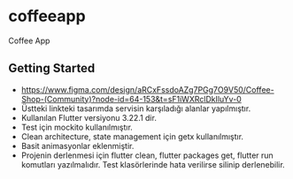 # coffeeapp

Coffee App

## Getting Started

* https://www.figma.com/design/aRCxFssdoAZg7PGg7O9V50/Coffee-Shop-(Community)?node-id=64-153&t=sF1iWXRclDkIluYv-0
* Üstteki linkteki tasarımda servisin karşıladığı alanlar yapılmıştır.
* Kullanılan Flutter versiyonu 3.22.1 dir.
* Test için mockito kullanılmıştır.
* Clean architecture, state management için getx kullanılmıştır.
* Basit animasyonlar eklenmiştir.
* Projenin derlenmesi için flutter clean, flutter packages get, flutter run komutları yazılmalıdır. Test klasörlerinde hata verilirse silinip derlenebilir.
